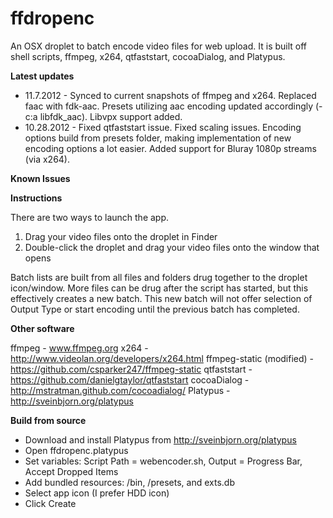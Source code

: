 ffdropenc
=========

An OSX droplet to batch encode video files for web upload. It is built off shell scripts, ffmpeg, x264, qtfaststart, cocoaDialog, and Platypus.

**Latest updates**

* 11.7.2012 - Synced to current snapshots of ffmpeg and x264. Replaced faac with fdk-aac. Presets utilizing aac encoding updated accordingly (-c:a libfdk_aac). Libvpx support added.
* 10.28.2012 - Fixed qtfaststart issue. Fixed scaling issues. Encoding options build from presets folder, making implementation of new encoding options a lot easier. Added support for Bluray 1080p streams (via x264).

**Known Issues**


**Instructions**

There are two ways to launch the app.
 1) Drag your video files onto the droplet in Finder
 2) Double-click the droplet and drag your video files onto the window that opens
 
Batch lists are built from all files and folders drug together to the droplet icon/window. More files can be drug after the script has started, but this effectively creates a new batch. This new batch will not offer selection of Output Type or start encoding until the previous batch has completed.
 
**Other software**

ffmpeg - www.ffmpeg.org
x264 - http://www.videolan.org/developers/x264.html
ffmpeg-static (modified) - https://github.com/csparker247/ffmpeg-static
qtfaststart - https://github.com/danielgtaylor/qtfaststart
cocoaDialog - http://mstratman.github.com/cocoadialog/
Platypus - http://sveinbjorn.org/platypus


**Build from source**

* Download and install Platypus from http://sveinbjorn.org/platypus
* Open ffdropenc.platypus
* Set variables: Script Path = webencoder.sh, Output = Progress Bar, Accept Dropped Items
* Add bundled resources: /bin, /presets, and exts.db
* Select app icon (I prefer HDD icon)
* Click Create 